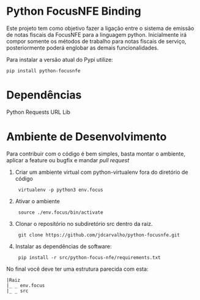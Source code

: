 # Python FocusNFE Binding

Este projeto tem como objetivo fazer a ligação entre o sistema de emissão de notas fiscais da FocusNFE para a 
linguagem python. Inicialmente irá compor somente os métodos de trabalho para notas fiscais de serviço, posteriormente 
poderá englobar as demais funcionalidades.

Para instalar a versão atual do Pypi utilize:

`pip install python-focusnfe`

# Dependências

Python Requests
URL Lib

# Ambiente de Desenvolvimento

Para contribuir com o código é bem simples, basta montar o ambiente, aplicar a feature ou bugfix e mandar _pull request_


1) Criar um ambiente virtual com python-virtualenv fora do diretório de código
    
        virtualenv -p python3 env.focus
2) Ativar o ambiente 
        
        source ./env.focus/bin/activate
    
3) Clonar o repositório no subdiretório src dentro da raiz.

        git clone https://github.com/jdcarvalho/python-focusnfe.git
        
4) Instalar as dependências de software:

        pip install -r src/python-focus-nfe/requirements.txt


No final você deve ter uma estrutura parecida com esta:

    |Raiz
    |_ _ env.focus
    |_ _ src


